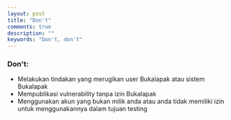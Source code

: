 ```yaml
---
layout: post
title: "Don't"
comments: true
description: ""
keywords: "Don't, don't"
---
```


### Don't:

- Melakukan tindakan yang merugikan user Bukalapak atau sistem Bukalapak
- Mempublikasi vulnerability tanpa izin Bukalapak
- Menggunakan akun yang bukan milik anda atau anda tidak memiliki izin untuk menggunakannya dalam tujuan testing